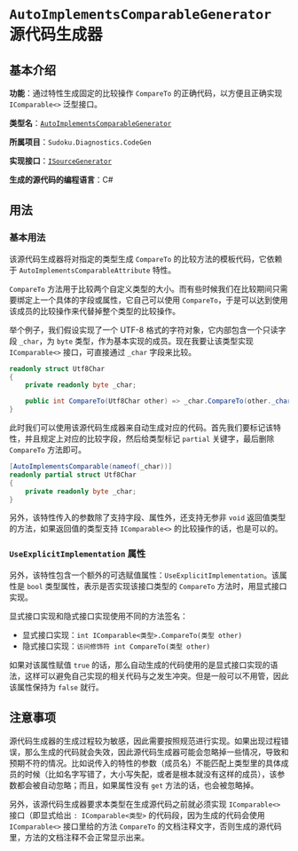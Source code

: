 # `AutoImplementsComparableGenerator` 源代码生成器

## 基本介绍

**功能**：通过特性生成固定的比较操作 `CompareTo` 的正确代码，以方便且正确实现 `IComparable<>` 泛型接口。

**类型名**：[`AutoImplementsComparableGenerator`](https://github.com/SunnieShine/Sudoku/blob/main/src/Sudoku.Diagnostics.CodeGen/Generators/AutoImplementsComparableGenerator.cs)

**所属项目**：`Sudoku.Diagnostics.CodeGen`

**实现接口**：[`ISourceGenerator`](https://docs.microsoft.com/en-us/dotnet/api/microsoft.codeanalysis.isourcegenerator)

**生成的源代码的编程语言**：C#

## 用法

### 基本用法

该源代码生成器将对指定的类型生成 `CompareTo` 的比较方法的模板代码，它依赖于 `AutoImplementsComparableAttribute` 特性。

`CompareTo` 方法用于比较两个自定义类型的大小。而有些时候我们在比较期间只需要绑定上一个具体的字段或属性，它自己可以使用 `CompareTo`，于是可以达到使用该成员的比较操作来代替掉整个类型的比较操作。

举个例子，我们假设实现了一个 UTF-8 格式的字符对象，它内部包含一个只读字段 `_char`，为 `byte` 类型，作为基本实现的成员。现在我要让该类型实现 `IComparable<>` 接口，可直接通过 `_char` 字段来比较。

```csharp
readonly struct Utf8Char
{
    private readonly byte _char;

    public int CompareTo(Utf8Char other) => _char.CompareTo(other._char);
}
```

此时我们可以使用该源代码生成器来自动生成对应的代码。首先我们要标记该特性，并且规定上对应的比较字段，然后给类型标记 `partial` 关键字，最后删除 `CompareTo` 方法即可。

```csharp
[AutoImplementsComparable(nameof(_char))]
readonly partial struct Utf8Char
{
    private readonly byte _char;
}
```

另外，该特性传入的参数除了支持字段、属性外，还支持无参非 `void` 返回值类型的方法，如果返回值的类型支持 `IComparable<>` 的比较操作的话，也是可以的。

### `UseExplicitImplementation` 属性

另外，该特性包含一个额外的可选赋值属性：`UseExplicitImplementation`。该属性是 `bool` 类型属性，表示是否实现该接口类型的 `CompareTo` 方法时，用显式接口实现。

显式接口实现和隐式接口实现使用不同的方法签名：

* 显式接口实现：`int IComparable<类型>.CompareTo(类型 other)`
* 隐式接口实现：`访问修饰符 int CompareTo(类型 other)`

如果对该属性赋值 `true` 的话，那么自动生成的代码使用的是显式接口实现的语法，这样可以避免自己实现的相关代码与之发生冲突。但是一般可以不用管，因此该属性保持为 `false` 就行。

## 注意事项

源代码生成器的生成过程较为敏感，因此需要按照规范进行实现。如果出现过程错误，那么生成的代码就会失效，因此源代码生成器可能会忽略掉一些情况，导致和预期不符的情况。比如说传入的特性的参数（成员名）不能匹配上类型里的具体成员的时候（比如名字写错了，大小写失配，或者是根本就没有这样的成员），该参数都会被自动忽略；而且，如果属性没有 `get` 方法的话，也会被忽略掉。

另外，该源代码生成器要求本类型在生成源代码之前就必须实现 `IComparable<>` 接口（即显式给出 `: IComparable<类型>` 的代码段，因为生成的代码会使用 `IComparable<>` 接口里给的方法 `CompareTo` 的文档注释文字，否则生成的源代码里，方法的文档注释不会正常显示出来。
